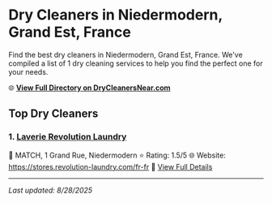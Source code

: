 # Dry Cleaners in Niedermodern, Grand Est, France

Find the best dry cleaners in Niedermodern, Grand Est, France. We've compiled a list of 1 dry cleaning services to help you find the perfect one for your needs.

🌐 **[View Full Directory on DryCleanersNear.com](https://drycleanersnear.com/city/France/Grand%20Est/Niedermodern)**

## Top Dry Cleaners

### 1. [Laverie Revolution Laundry](https://drycleanersnear.com/dryCleaner/68afb8a84e19aac41e8a0fc0/laverie-revolution-laundry)
📍 MATCH, 1 Grand Rue, Niedermodern
⭐ Rating: 1.5/5
🌐 Website: https://stores.revolution-laundry.com/fr-fr
🔗 [View Full Details](https://drycleanersnear.com/dryCleaner/68afb8a84e19aac41e8a0fc0/laverie-revolution-laundry)


---

*Last updated: 8/28/2025*
